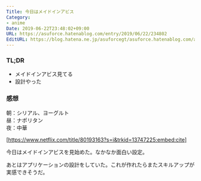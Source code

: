 ```yaml
---
Title: 今日はメイドインアビス
Category:
- anime
Date: 2019-06-22T23:48:02+09:00
URL: https://asuforce.hatenablog.com/entry/2019/06/22/234802
EditURL: https://blog.hatena.ne.jp/asuforcegt/asuforce.hatenablog.com/atom/entry/17680117127204974196
---
```


### TL;DR
- メイドインアビス見てる
- 設計やった

### 感想
朝：シリアル、ヨーグルト  
昼：ナポリタン  
夜：中華

[https://www.netflix.com/title/80193163?s=i&trkid=13747225:embed:cite]

今日はメイドインアビスを見始めた。なかなか面白い設定。

あとはアプリケーションの設計をしていた。これが作れたらまたスキルアップが実感できそうだ。

